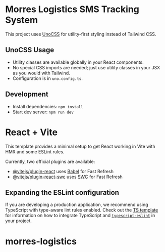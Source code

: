 # Morres Logistics SMS Tracking System

This project uses [UnoCSS](https://unocss.dev/) for utility-first styling instead of Tailwind CSS.

## UnoCSS Usage
- Utility classes are available globally in your React components.
- No special CSS imports are needed; just use utility classes in your JSX as you would with Tailwind.
- Configuration is in `uno.config.ts`.

## Development
- Install dependencies: `npm install`
- Start dev server: `npm run dev`

# React + Vite

This template provides a minimal setup to get React working in Vite with HMR and some ESLint rules.

Currently, two official plugins are available:

- [@vitejs/plugin-react](https://github.com/vitejs/vite-plugin-react/blob/main/packages/plugin-react) uses [Babel](https://babeljs.io/) for Fast Refresh
- [@vitejs/plugin-react-swc](https://github.com/vitejs/vite-plugin-react/blob/main/packages/plugin-react-swc) uses [SWC](https://swc.rs/) for Fast Refresh

## Expanding the ESLint configuration

If you are developing a production application, we recommend using TypeScript with type-aware lint rules enabled. Check out the [TS template](https://github.com/vitejs/vite/tree/main/packages/create-vite/template-react-ts) for information on how to integrate TypeScript and [`typescript-eslint`](https://typescript-eslint.io) in your project.
# morres-logistics
